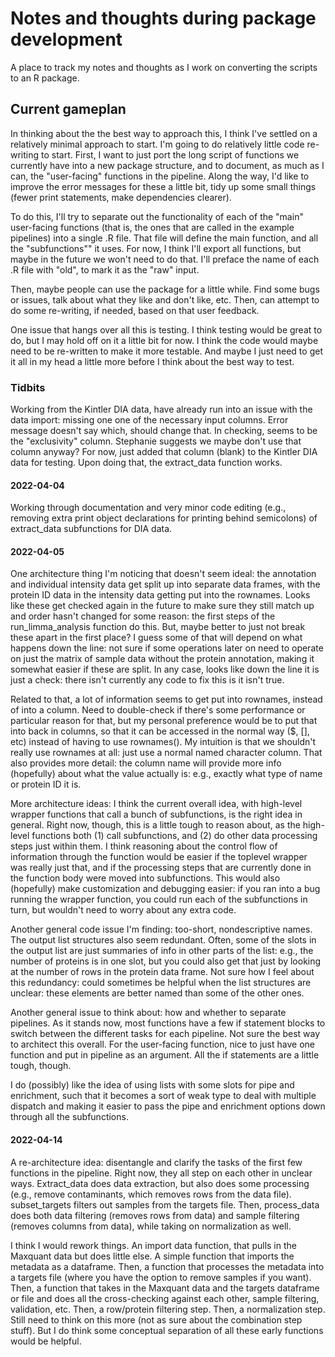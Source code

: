 # Notes and thoughts during package development

A place to track my notes and thoughts as I work on converting the scripts to an R package. 

## Current gameplan

In thinking about the the best way to approach this, I think I've settled on a relatively minimal approach to start. I'm going to do relatively little code re-writing to start. First, I want to just port the long script of functions we currently have into a new package structure, and to document, as much as I can, the "user-facing" functions in the pipeline. Along the way, I'd like to improve the error messages for these a little bit, tidy up some small things (fewer print statements, make dependencies clearer).

To do this, I'll try to separate out the functionality of each of the "main" user-facing functions (that is, the ones that are called in the example pipelines) into a single .R file. That file will define the main function, and all the "subfunctions"" it uses. For now, I think I'll export all functions, but maybe in the future we won't need to do that. I'll preface the name of each .R file with "old", to mark it as the "raw" input. 

Then, maybe people can use the package for a little while. Find some bugs or issues, talk about what they like and don't like, etc. Then, can attempt to do some re-writing, if needed, based on that user feedback.

One issue that hangs over all this is testing. I think testing would be great to do, but I may hold off on it a little bit for now. I think the code would maybe need to be re-written to make it more testable. And maybe I just need to get it all in my head a little more before I think about the best way to test. 


### Tidbits 

Working from the Kintler DIA data, have already run into an issue with the data import: missing one one of the necessary input columns. Error message doesn't say which, should change that. In checking, seems to be the "exclusivity" column. Stephanie suggests we maybe don't use that column anyway? For now, just added that column (blank) to the Kintler DIA data for testing. Upon doing that, the extract_data function works. 


#### 2022-04-04

Working through documentation and very minor code editing (e.g., removing extra print object declarations for printing behind semicolons) of extract_data subfunctions for DIA data. 

#### 2022-04-05

One architecture thing I'm noticing that doesn't seem ideal: the annotation and individual intensity data get split up into separate data frames, with the protein ID data in the intensity data getting put into the rownames. Looks like these get checked again in the future to make sure they still match up and order hasn't changed for some reason: the first steps of the run_limma_analysis function do this. But, maybe better to just not break these apart in the first place? I guess some of that will depend on what happens down the line: not sure if some operations later on need to operate on just the matrix of sample data without the protein annotation, making it somewhat easier if these are split. In any case, looks like down the line it is just a check: there isn't currently any code to fix this is it isn't true. 

Related to that, a lot of information seems to get put into rownames, instead of into a column. Need to double-check if there's some performance or particular reason for that, but my personal preference would be to put that into back in columns, so that it can be accessed in the normal way ($, [], etc) instead of having to use rownames(). My intuition is that we shouldn't really use rownames at all: just use a normal named character column. That also provides more detail: the column name will provide more info (hopefully) about what the value actually is: e.g., exactly what type of name or protein ID it is. 

More architecture ideas: I think the current overall idea, with high-level wrapper functions that call a bunch of subfunctions, is the right idea in general. Right now, though, this is a little tough to reason about, as the high-level functions both (1) call subfunctions, and (2) do other data processing steps just within them. I think reasoning about the control flow of information through the function would be easier if the toplevel wrapper was really just that, and if the processing steps that are currently done in the function body were moved into subfunctions. This would also (hopefully) make customization and debugging easier: if you ran into a bug running the wrapper function, you could run each of the subfunctions in turn, but wouldn't need to worry about any extra code. 

Another general code issue I'm finding: too-short, nondescriptive names. The output list structures also seem redundant. Often, some of the slots in the output list are just summaries of info in other parts of the list: e.g., the number of proteins is in one slot, but you could also get that just by looking at the number of rows in the protein data frame. Not sure how I feel about this redundancy: could sometimes be helpful when the list structures are unclear: these elements are better named than some of the other ones. 

Another general issue to think about: how and whether to separate pipelines. As it stands now, most functions have a few if statement blocks to switch between the different tasks for each pipeline. Not sure the best way to architect this overall. For the user-facing function, nice to just have one function and put in pipeline as an argument. All the if statements are a little tough, though. 

I do (possibly) like the idea of using lists with some slots for pipe and enrichment, such that it becomes a sort of weak type to deal with multiple dispatch and making it easier to pass the pipe and enrichment options down through all the subfunctions. 


#### 2022-04-14

A re-architecture idea: disentangle and clarify the tasks of the first few functions in the pipeline. Right now, they all step on each other in unclear ways. Extract_data does data extraction, but also does some processing (e.g., remove contaminants, which removes rows from the data file). subset_targets filters out samples from the targets file. Then, process_data does both data filtering (removes rows from data) and sample filtering (removes columns from data), while taking on normalization as well. 

I think I would rework things. An import data function, that pulls in the Maxquant data but does little else. A simple function that imports the metadata as a dataframe. Then, a function that processes the metadata into a targets file (where you have the option to remove samples if you want). Then, a function that takes in the Maxquant data and the targets dataframe or file and does all the cross-checking against each other, sample filtering, validation, etc. Then, a row/protein filtering step. Then, a normalization step. Still need to think on this more (not as sure about the combination step stuff). But I do think some conceptual separation of all these early functions would be helpful. 

